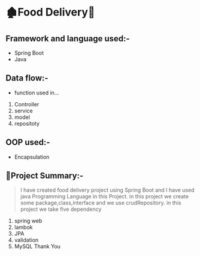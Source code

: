 # 🏚Food Delivery👋

## Framework and language used:-
* Spring Boot
* Java 

## Data flow:-
* function used in...
1. Controller
2. service
3. model
4. repositoty

## OOP used:-
* Encapsulation

## 📝Project Summary:-
> I have created food delivery project using Spring Boot and I have used java Programming Language in this Project.
> in this project we create some package,class,interface and we use crudRepository.
> in this project we take five dependency
 1. spring web
 2. lambok
 3. JPA
 4. validation
 5. MySQL
Thank You
